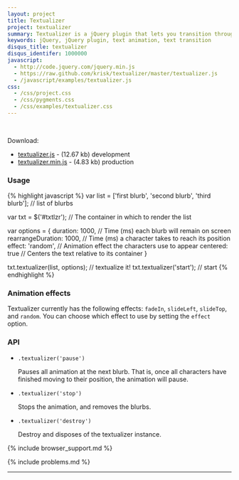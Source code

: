 ```yaml
---
layout: project
title: Textualizer
project: textualizer
summary: Textualizer is a jQuery plugin that lets you transition through blurbs of text
keywords: jQuery, jQuery plugin, text animation, text transition
disqus_title: textualizer
disqus_identifer: 1000000
javascript:
  - http://code.jquery.com/jquery.min.js
  - https://raw.github.com/krisk/textualizer/master/textualizer.js
  - /javascript/examples/textualizer.js
css:
  - /css/project.css
  - /css/pygments.css
  - /css/examples/textualizer.css
---
```


<div id="txtlzr">&nbsp;</div>

Download:

<ul class="download-list">
  <li><a href="https://raw.github.com/krisk/textualizer/master/textualizer.js">textualizer.js</a> - (12.67 kb) development</li>
  <li><a href="https://raw.github.com/krisk/textualizer/master/textualizer.min.js">textualizer.min.js</a> - (4.83 kb) production</li>
</ul>

### Usage

{% highlight javascript %}
var list = ['first blurb', 'second blurb', 'third blurb'];  // list of blurbs

var txt = $('#txtlzr');  // The container in which to render the list

var options = {
  duration: 1000,          // Time (ms) each blurb will remain on screen
  rearrangeDuration: 1000, // Time (ms) a character takes to reach its position
  effect: 'random',        // Animation effect the characters use to appear
  centered: true           // Centers the text relative to its container
}

txt.textualizer(list, options); // textualize it!
txt.textualizer('start'); // start
{% endhighlight %}

### Animation effects

Textualizer currently has the following effects: `fadeIn`, `slideLeft`, `slideTop`, and `random`.  You can choose which effect to use by setting the `effect` option.

### API

<ul id="api">
  <li>
    <code>.textualizer('pause')</code>
    <p>Pauses all animation at the next blurb. That is, once all characters have finished moving to their position, the animation will pause.</p>
  </li>
  <li>
    <code>.textualizer('stop')</code>
    <p>Stops the animation, and removes the blurbs.</p>
  </li>
  <li>
    <code>.textualizer('destroy')</code>
    <p>Destroy and disposes of the textualizer instance.</p>
  </li>
</ul>

{% include browser_support.md %}

{% include problems.md %}

- - -